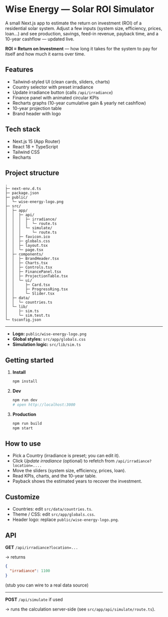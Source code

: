 # Wise Energy — Solar ROI Simulator

A small Next.js app to estimate the return on investment (ROI) of a residential solar system. Adjust a few inputs (system size, efficiency, prices, loan…) and see production, savings, feed-in revenue, payback time, and a 10-year cashflow — updated live.

**ROI = Return on Investment** — how long it takes for the system to pay for itself and how much it earns over time.

## Features

*   Tailwind-styled UI (clean cards, sliders, charts)
*   Country selector with preset irradiance
*   Update irradiance button (calls `/api/irradiance`)
*   Finance panel with animated circular KPIs
*   Recharts graphs (10-year cumulative gain & yearly net cashflow)
*   10-year projection table
*   Brand header with logo

## Tech stack

*   Next.js 15 (App Router)
*   React 18 + TypeScript
*   Tailwind CSS
*   Recharts

## Project structure

```
.
├─ next-env.d.ts
├─ package.json
├─ public/
│  └─ wise-energy-logo.png
├─ src/
│  ├─ app/
│  │  ├─ api/
│  │  │  ├─ irradiance/
│  │  │  │  └─ route.ts
│  │  │  └─ simulate/
│  │  │     └─ route.ts
│  │  ├─ favicon.ico
│  │  ├─ globals.css
│  │  ├─ layout.tsx
│  │  └─ page.tsx
│  ├─ components/
│  │  ├─ BrandHeader.tsx
│  │  ├─ Charts.tsx
│  │  ├─ Controls.tsx
│  │  ├─ FinancePanel.tsx
│  │  ├─ ProjectionTable.tsx
│  │  └─ ui/
│  │     ├─ Card.tsx
│  │     ├─ ProgressRing.tsx
│  │     └─ Slider.tsx
│  ├─ data/
│  │  └─ countries.ts
│  └─ lib/
│     ├─ sim.ts
│     └─ sim.test.ts
└─ tsconfig.json
```

- - -

*   **Logo:** `public/wise-energy-logo.png`
*   **Global styles:** `src/app/globals.css`
*   **Simulation logic:** `src/lib/sim.ts`

## Getting started

1.  **Install**
    
    ```bash
    npm install
    ```
    
2.  **Dev**
    
    ```bash
    npm run dev
    # open http://localhost:3000
    ```
    
3.  **Production**
    
    ```bash
    npm run build
    npm start
    ```
    

## How to use

*   Pick a Country (irradiance is preset; you can edit it).
*   Click _Update irradiance_ (optional) to refetch from `/api/irradiance?location=....`
*   Move the sliders (system size, efficiency, prices, loan).
*   Read KPIs, charts, and the 10-year table.
*   Payback shows the estimated years to recover the investment.

## Customize

*   Countries: edit `src/data/countries.ts`.
*   Theme / CSS: edit `src/app/globals.css`.
*   Header logo: replace `public/wise-energy-logo.png`.

## API

**GET** `/api/irradiance?location=...`

→ returns

```json
{
  "irradiance": 1100
}
```

(stub you can wire to a real data source)

- - -

**POST** `/api/simulate` if used

→ runs the calculation server-side (see `src/app/api/simulate/route.ts`).
